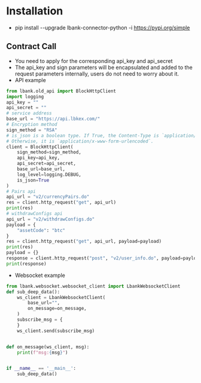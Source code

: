 # Installation
* pip install --upgrade lbank-connector-python -i https://pypi.org/simple
## Contract Call
* You need to apply for the corresponding api_key and api_secret
* The api_key and sign parameters will be encapsulated and added to the request parameters internally, users do not need to worry about it.
* API example
```python
from lbank.old_api import BlockHttpClient
import logging
api_key = ""
api_secret = ""
# service address
base_url = "https://api.lbkex.com/"
# Encryption method
sign_method = "RSA"
# is_json is a boolean type. If True, the Content-Type is `application/json`.
# Otherwise, it is `application/x-www-form-urlencoded`.
client = BlockHttpClient(
    sign_method=sign_method,
    api_key=api_key,
    api_secret=api_secret,
    base_url=base_url,
    log_level=logging.DEBUG,
    is_json=True
)
# Pairs api
api_url = "v2/currencyPairs.do"
res = client.http_request("get", api_url)
print(res)
# withdrawConfigs api
api_url = "v2/withdrawConfigs.do"
payload = {
    "assetCode": "btc"
}
res = client.http_request("get", api_url, payload=payload)
print(res)
payload = {}
response = client.http_request("post", "v2/user_info.do", payload=payload)
print(response)
```
* Websocket example
```python
from lbank.websocket.websocket_client import LbankWebsocketClient
def sub_deep_data():
    ws_client = LbankWebsocketClient(
        base_url="",
        on_message=on_message,
    )
    subscribe_msg = {
    }
    ws_client.send(subscribe_msg)


def on_message(ws_client, msg):
    print(f"msg:{msg}")


if __name__ == '__main__':
    sub_deep_data()
````
